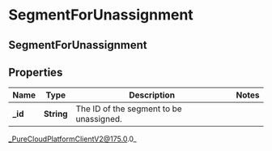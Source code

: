 # SegmentForUnassignment

## SegmentForUnassignment

## Properties

|Name | Type | Description | Notes|
|------------ | ------------- | ------------- | -------------|
| **_id** | **String** | The ID of the segment to be unassigned. | |



_PureCloudPlatformClientV2@175.0.0_
